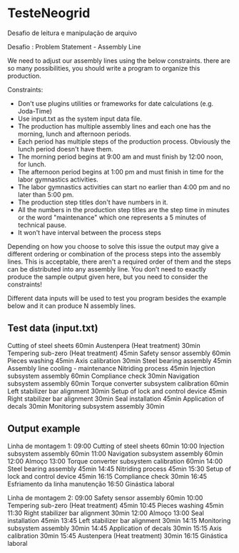 # TesteNeogrid
Desafio de leitura e manipulação de arquivo

Desafio :
Problem Statement - Assembly Line

We need to adjust our assembly lines using the below constraints.
there are so many possibilities, you should write a program to organize this production.

Constraints:
- Don't use plugins utilities or frameworks for date calculations (e.g. Joda-Time)
- Use input.txt as the system input data file.
- The production has multiple assembly lines and each one has the morning, lunch and afternoon periods.
- Each period has multiple steps of the production process. Obviously the lunch period doesn't have them.
- The morning period begins at 9:00 am and must finish by 12:00 noon, for lunch.
- The afternoon period begins at 1:00 pm and must finish in time for the labor gymnastics activities.
- The labor gymnastics activities can start no earlier than 4:00 pm and no later than 5:00 pm.
- The production step titles don't have numbers in it.
- All the numbers in the production step titles are the step time in minutes or the word "maintenance" which one represents a 5 minutes of technical pause.
- It won't have interval between the process steps

Depending on how you choose to solve this issue the output may give a different ordering or combination of the process steps into the assembly lines. This is acceptable, there aren't a required order of them and the steps can be distributed into any assembly line. 
You don’t need to exactly produce the sample output given here, but you need to consider the constraints!

Different data inputs will be used to test you program besides the example below and it can produce N assembly lines.



Test data (input.txt)
------------------------------------------------------------

Cutting of steel sheets 60min
Austenpera (Heat treatment) 30min
Tempering sub-zero (Heat treatment) 45min
Safety sensor assembly 60min
Pieces washing 45min
Axis calibration 30min
Steel bearing assembly 45min
Assembly line cooling - maintenance
Nitriding process 45min
Injection subsystem assembly 60min
Compliance check 30min
Navigation subsystem assembly 60min
Torque converter subsystem calibration 60min
Left stabilizer bar alignment 30min
Setup of lock and control device 45min
Right stabilizer bar alignment 30min
Seal installation 45min
Application of decals 30min
Monitoring subsystem assembly 30min



Output example
------------------------------------------------------------

Linha de montagem 1:
09:00 Cutting of steel sheets 60min 
10:00 Injection subsystem assembly 60min
11:00 Navigation subsystem assembly 60min
12:00 Almoço
13:00 Torque converter subsystem calibration 60min
14:00 Steel bearing assembly 45min
14:45 Nitriding process 45min
15:30 Setup of lock and control device 45min
16:15 Compliance check 30min
16:45 Esfriamento da linha manutenção
16:50 Ginástica laboral

Linha de montagem 2:
09:00 Safety sensor assembly 60min
10:00 Tempering sub-zero (Heat treatment) 45min
10:45 Pieces washing 45min
11:30 Right stabilizer bar alignment 30min
12:00 Almoço
13:00 Seal installation 45min
13:45 Left stabilizer bar alignment 30min
14:15 Monitoring subsystem assembly 30min
14:45 Application of decals 30min
15:15 Axis calibration 30min
15:45 Austenpera (Heat treatment) 30min
16:15 Ginástica laboral
